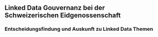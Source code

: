 ## Linked Data Gouvernanz bei der Schweizerischen Eidgenossenschaft

### Entscheidungsfindung und Auskunft zu Linked Data Themen